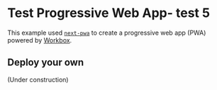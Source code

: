 # Test Progressive Web App- test 5

This example used [`next-pwa`](https://github.com/shadowwalker/next-pwa) to create a progressive web app (PWA) powered by [Workbox](https://developers.google.com/web/tools/workbox/).

## Deploy your own

(Under construction)
